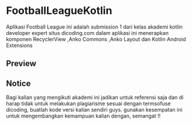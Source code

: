 # FootballLeagueKotlin

Aplikasi Football League ini adalah submission 1 dari kelas akademi kotlin developer expert situs dicoding.com
dalam aplikasi ini menerapkan komponen RecyclerView ,Anko Commons ,Anko Layout dan Kotlin Android Extensions 

## Preview 


## Notice

Bagi kalian yang mengikuti akademi ini jadikan untuk referensi saja dan di harap tidak untuk melakukan plagiarisme sesuai dengan termsofuse dicoding, buatlah kode versi kalian sendiri guys.
gunakan kesempatan ini untuk mengembangkan kemampuan kalian dengan, semangat !!

